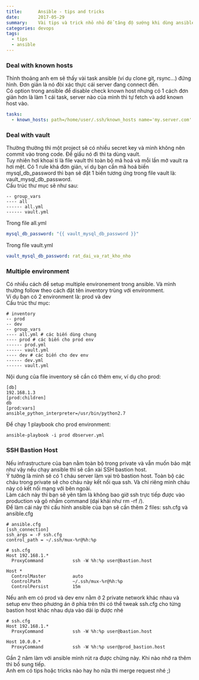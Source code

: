 ```yaml
---
title:      Ansible - tips and tricks
date:       2017-05-29
summary:    Vài tips và trick nhỏ nhỏ để tăng độ sướng khi dùng ansible
categories: devops
tags: 
  - tips
  - ansible
---
```

### Deal with known hosts  
Thỉnh thoảng anh em sẽ thấy vài task ansible (ví dụ clone git, rsync...) đứng hình. Đơn giản là nó đòi xác thực cái server đang connect đến.  
Có option trong ansible để disable check known host nhưng có 1 cách đơn giản hơn là làm 1 cái task, server nào của mình thì tự fetch và add known host vào. 

```yaml
tasks: 
  - known_hosts: path=/home/user/.ssh/known_hosts name='my.server.com' key="{{ lookup('pipe', 'ssh-keyscan -t rsa my.server.com') }}"
```

### Deal with vault 
Thường thường thì một project sẽ có nhiều secret key và mình không nên commit vào trong code. Để giấu nó đi thì ta dùng vault.  
Tuy nhiên hơi khoai tí là file vault thì toàn bộ mã hoá và mỗi lần mở vault ra hơi mệt. Có 1 rule khá đơn giản, ví dụ bạn cần mã hoá 
biến mysql_db_password thì bạn sẽ đặt 1 biến tương ứng trong file vault là: vault_mysql_db_password.   
Cấu trúc thư mục sẽ như sau:  
```
-- group_vars 
---- all  
------ all.yml 
------ vault.yml 
```

Trong file all.yml  
```yaml
mysql_db_password: "{{ vault_mysql_db_password }}"
```

Trong file vault.yml  
```yaml
vault_mysql_db_password: rat_dai_va_rat_kho_nho
```

### Multiple environment  
Có nhiều cách để setup multiple environement trong ansible. Và mình thường follow theo cách đặt tên inventory trùng với environment.  
Ví dụ bạn có 2 environment là: prod và dev  
Cấu trúc thư mục:  
```
# inventory  
-- prod 
-- dev
-- group_vars  
---- all.yml # các biến dùng chung 
---- prod # các biến cho prod env 
------ prod.yml 
------ vault.yml 
---- dev # các biến cho dev env 
------ dev.yml 
------ vault.yml 
```

Nội dung của file inventory sẽ cần có thêm env, ví dụ cho prod:  
```
[db]
192.168.1.3
[prod:children]
db 
[prod:vars]
ansible_python_interpreter=/usr/bin/python2.7
```

Để chạy 1 playbook cho prod environment:  
```
ansible-playbook -i prod dbserver.yml
```

### SSH Bastion Host 
Nếu infrastructure của bạn nằm toàn bộ trong private và vẫn muốn bảo mật như vậy nếu chạy ansible thì sẽ cần xài SSH bastion host.  
Ý tưởng là mình sẽ có 1 cháu server làm vai trò bastion host. Toàn bộ các cháu trong private sẽ cho cháu này kết nối qua ssh. Và chỉ riêng mình cháu này có kết nối mạng với bên ngoài.  
Làm cách này thì bạn sẽ yên tâm là không bao giờ ssh trực tiếp được vào production và gõ nhầm command (dại khái như rm -rf /).  
Để làm cái này thì cấu hình ansible của bạn sẽ cần thêm 2 files: ssh.cfg và ansible.cfg    
```
# ansible.cfg
[ssh_connection]
ssh_args = -F ssh.cfg
control_path = ~/.ssh/mux-%r@%h:%p
```

```
# ssh.cfg
Host 192.168.1.*
  ProxyCommand           ssh -W %h:%p user@bastion.host

Host *
  ControlMaster          auto
  ControlPath            ~/.ssh/mux-%r@%h:%p
  ControlPersist         15m
```

Nếu anh em có prod và dev env nằm ở 2 private network khác nhau và setup env theo phương án ở phía trên thì có thể tweak ssh.cfg 
cho từng bastion host khác nhau dựa vào dải ip được nhé  
```
# ssh.cfg
Host 192.168.1.*
  ProxyCommand           ssh -W %h:%p user@bastion.host

Host 10.0.0.*
  ProxyCommand           ssh -W %h:%p user@prod_bastion.host
```

Gần 2 năm làm với ansible mình rút ra được chừng này. Khi nào nhớ ra thêm thì bổ sung tiếp.  
Anh em có tips hoặc tricks nào hay ho nữa thì merge request nhé ;) 
